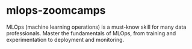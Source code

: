 # mlops-zoomcamps
MLOps (machine learning operations) is a must-know skill for many data professionals. Master the fundamentals of MLOps, from training and experimentation to deployment and monitoring.
